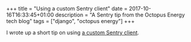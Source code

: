 +++
title = "Using a custom Sentry client"
date = 2017-10-16T16:33:45+01:00
description = "A Sentry tip from the Octopus Energy tech blog"
tags = ["django", "octopus energy"]
+++

I wrote up a short tip on using [a custom Sentry client](http://tech.octopus.energy/news/2017/10/13/custom-sentry-client.html).
